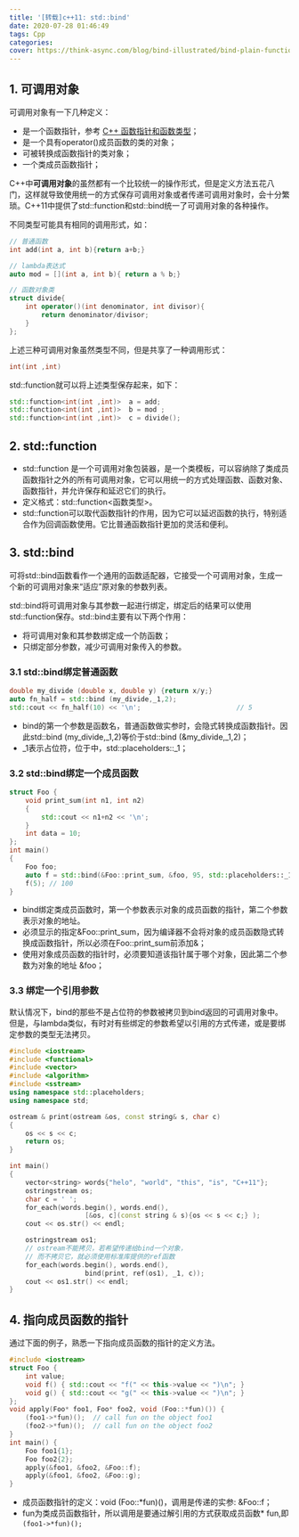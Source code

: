 ```yaml
---
title: '[转载]c++11: std::bind'
date: 2020-07-28 01:46:49
tags: Cpp
categories:
cover: https://think-async.com/blog/bind-illustrated/bind-plain-function-one-var-zero-args.png
---
```

<meta name="referrer" content="no-referrer" />

## 1. 可调用对象

可调用对象有一下几种定义：

- 是一个函数指针，参考 [C++ 函数指针和函数类型](https://www.jianshu.com/p/6ecfd541ec04)；
- 是一个具有operator()成员函数的类的对象；
- 可被转换成函数指针的类对象；
- 一个类成员函数指针；

C++中**可调用对象**的虽然都有一个比较统一的操作形式，但是定义方法五花八门，这样就导致使用统一的方式保存可调用对象或者传递可调用对象时，会十分繁琐。C++11中提供了std::function和std::bind统一了可调用对象的各种操作。

不同类型可能具有相同的调用形式，如：



```cpp
// 普通函数
int add(int a, int b){return a+b;} 

// lambda表达式
auto mod = [](int a, int b){ return a % b;}

// 函数对象类
struct divide{
    int operator()(int denominator, int divisor){
        return denominator/divisor;
    }
};
```

上述三种可调用对象虽然类型不同，但是共享了一种调用形式：



```cpp
int(int ,int)
```

std::function就可以将上述类型保存起来，如下：



```cpp
std::function<int(int ,int)>  a = add; 
std::function<int(int ,int)>  b = mod ; 
std::function<int(int ,int)>  c = divide(); 
```

## 2. std::function

- std::function 是一个可调用对象包装器，是一个类模板，可以容纳除了类成员函数指针之外的所有可调用对象，它可以用统一的方式处理函数、函数对象、函数指针，并允许保存和延迟它们的执行。
- 定义格式：std::function<函数类型>。
- std::function可以取代函数指针的作用，因为它可以延迟函数的执行，特别适合作为回调函数使用。它比普通函数指针更加的灵活和便利。

## 3. std::bind

可将std::bind函数看作一个通用的函数适配器，它接受一个可调用对象，生成一个新的可调用对象来“适应”原对象的参数列表。

std::bind将可调用对象与其参数一起进行绑定，绑定后的结果可以使用std::function保存。std::bind主要有以下两个作用：

- 将可调用对象和其参数绑定成一个防函数；
- 只绑定部分参数，减少可调用对象传入的参数。

### 3.1 std::bind绑定普通函数



```cpp
double my_divide (double x, double y) {return x/y;}
auto fn_half = std::bind (my_divide,_1,2);  
std::cout << fn_half(10) << '\n';                        // 5
```

- bind的第一个参数是函数名，普通函数做实参时，会隐式转换成函数指针。因此std::bind (my_divide,_1,2)等价于std::bind (&my_divide,_1,2)；
- _1表示占位符，位于<functional>中，std::placeholders::_1；

### 3.2 std::bind绑定一个成员函数



```cpp
struct Foo {
    void print_sum(int n1, int n2)
    {
        std::cout << n1+n2 << '\n';
    }
    int data = 10;
};
int main() 
{
    Foo foo;
    auto f = std::bind(&Foo::print_sum, &foo, 95, std::placeholders::_1);
    f(5); // 100
}
```

- bind绑定类成员函数时，第一个参数表示对象的成员函数的指针，第二个参数表示对象的地址。
- 必须显示的指定&Foo::print_sum，因为编译器不会将对象的成员函数隐式转换成函数指针，所以必须在Foo::print_sum前添加&；
- 使用对象成员函数的指针时，必须要知道该指针属于哪个对象，因此第二个参数为对象的地址 &foo；

### 3.3 绑定一个引用参数

默认情况下，bind的那些不是占位符的参数被拷贝到bind返回的可调用对象中。但是，与lambda类似，有时对有些绑定的参数希望以引用的方式传递，或是要绑定参数的类型无法拷贝。



```cpp
#include <iostream>
#include <functional>
#include <vector>
#include <algorithm>
#include <sstream>
using namespace std::placeholders;
using namespace std;

ostream & print(ostream &os, const string& s, char c)
{
    os << s << c;
    return os;
}

int main()
{
    vector<string> words{"helo", "world", "this", "is", "C++11"};
    ostringstream os;
    char c = ' ';
    for_each(words.begin(), words.end(), 
                   [&os, c](const string & s){os << s << c;} );
    cout << os.str() << endl;

    ostringstream os1;
    // ostream不能拷贝，若希望传递给bind一个对象，
    // 而不拷贝它，就必须使用标准库提供的ref函数
    for_each(words.begin(), words.end(),
                   bind(print, ref(os1), _1, c));
    cout << os1.str() << endl;
}
```

## 4. 指向成员函数的指针

通过下面的例子，熟悉一下指向成员函数的指针的定义方法。



```cpp
#include <iostream>
struct Foo {
    int value;
    void f() { std::cout << "f(" << this->value << ")\n"; }
    void g() { std::cout << "g(" << this->value << ")\n"; }
};
void apply(Foo* foo1, Foo* foo2, void (Foo::*fun)()) {
    (foo1->*fun)();  // call fun on the object foo1
    (foo2->*fun)();  // call fun on the object foo2
}
int main() {
    Foo foo1{1};
    Foo foo2{2};
    apply(&foo1, &foo2, &Foo::f);
    apply(&foo1, &foo2, &Foo::g);
}
```

- 成员函数指针的定义：void (Foo::*fun)()，调用是传递的实参: &Foo::f；
- fun为类成员函数指针，所以调用是要通过解引用的方式获取成员函数* fun,即`(foo1->*fun)();`